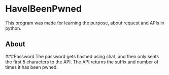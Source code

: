# HaveIBeenPwned

This program was made for learning the purpose, about request and APIs in python.

## About

###Password
The password gets hashed using sha1, and then only sents the first 5 characters to the API. The API returns the suffix and number of times it has been pwned.

